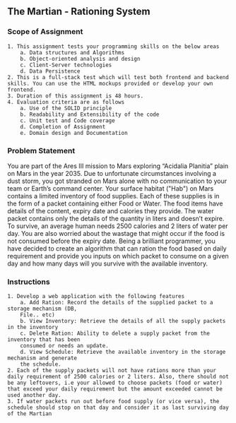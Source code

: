 ## The Martian - Rationing System

### Scope of Assignment

    1. This assignment tests your programming skills on the below areas
        a. Data structures and Algorithms
        b. Object-oriented analysis and design
        c. Client-Server technologies
        d. Data Persistence
    2. This is a full-stack test which will test both frontend and backend skills. You can use the HTML mockups provided or develop your own frontend.
    3. Duration of this assignment is 48 hours.
    4. Evaluation criteria are as follows
        a. Use of the SOLID principle
        b. Readability and Extensibility of the code
        c. Unit test and Code coverage
        d. Completion of Assignment
        e. Domain design and Documentation

### Problem Statement 
You are part of the Ares III mission to Mars exploring “Acidalia Planitia” plain on Mars in the year 2035. Due to unfortunate circumstances involving a dust storm, you got stranded on Mars alone with no communication to your team or Earth’s command center. Your surface habitat ("Hab") on Mars contains a limited inventory of food supplies. Each of these supplies is in the form of a packet containing either Food or Water. The food items have details of the content, expiry date and calories they provide. The water packet contains only the details of the quantity in liters and doesn’t expire. To survive, an average human needs 2500 calories and 2 liters of water per day. You are also worried about the wastage that might occur if the food is not consumed before the expiry date. Being a brilliant programmer, you have decided to create an algorithm that can ration the food based on daily requirement and provide you inputs on which packet to consume on a given day and how many days will you survive with the available inventory.

### Instructions
    1. Develop a web application with the following features
        a. Add Ration: Record the details of the supplied packet to a storage mechanism (DB,
        File.. etc)
        b. View Inventory: Retrieve the details of all the supply packets in the inventory
        c. Delete Ration: Ability to delete a supply packet from the inventory that has been
        consumed or needs an update.
        d. View Schedule: Retrieve the available inventory in the storage mechanism and generate
        the schedule.
    2. Each of the supply packets will not have rations more than your daily requirement of 2500 calories or 2 liters. Also, there should not be any leftovers, i.e your allowed to choose packets (food or water) that exceed your daily requirement but the amount exceeded cannot be used another day.
    3. If water packets run out before food supply (or vice versa), the schedule should stop on that day and consider it as last surviving day of the Martian